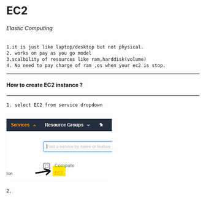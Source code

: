 # EC2 
###### Elastic Computing 

    1.it is just like laptop/desktop but not physical.
    2. works on pay as you go model
    3.scalbility of resources like ram,harddisk(volume)
    4. No need to pay charge of ram ,os when your ec2 is stop.
---

#### How to create EC2 instance ?

---

`1. select EC2 from service dropdown`

![Image](https://github.com/Akash4055/200244520010/blob/AWS-assignment/EC2/Creating_EC2/images/ec1.png)
---
`2.`
